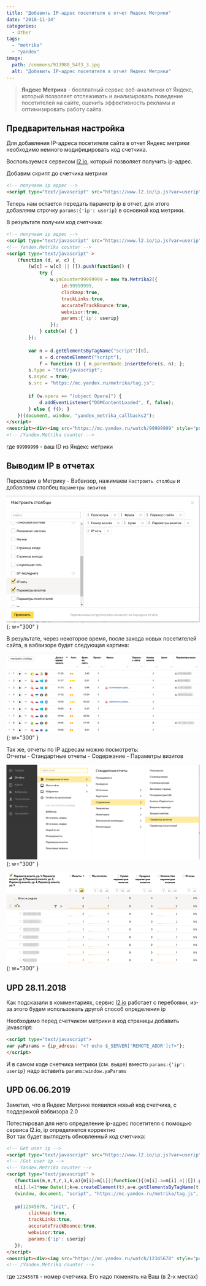 ```yaml
---
title: "Добавить IP-адрес посетителя в отчет Яндекс Метрики"
date: "2018-11-14"
categories: 
  - Other
tags: 
  - "metrika"
  - "yandex"
image:
  path: /commons/913980_54f3_3.jpg
  alt: "Добавить IP-адрес посетителя в отчет Яндекс Метрики"
---
```


> **Яндекс Метрика** - бесплатный сервис веб-аналитики от Яндекс, который позволяет отслеживать и анализировать поведение посетителей на сайте, оценить эффективность рекламы и оптимизировать работу сайта.

## Предварительная настройка

Для добавления IP-адреса посетителя сайта в отчет Яндекс метрики необходимо немного модифицировать код счетчика.

Воспользуемся сервисом [l2.io](https://l2.io), который позволяет получить ip-адрес.

Добавим скрипт до счетчика метрики

```html
<!-- получаем ip адрес -->
<script type="text/javascript" src="https://www.l2.io/ip.js?var=userip"></script>
```

Теперь нам остается передать параметр ip в отчет, для этого добавляем строчку `params:{'ip': userip}` в основной код метрики.

В результате получим код счетчика:

```html
<!-- получаем ip адрес -->
<script type="text/javascript" src="https://www.l2.io/ip.js?var=userip"></script>
<!-- Yandex.Metrika counter -->
<script type="text/javascript" >
    (function (d, w, c) {
        (w[c] = w[c] || []).push(function() {
            try {
                w.yaCounter99999999 = new Ya.Metrika2({
                    id:99999999,
                    clickmap:true,
                    trackLinks:true,
                    accurateTrackBounce:true,
                    webvisor:true,
                    params:{'ip': userip}
                });
            } catch(e) { }
        });

        var n = d.getElementsByTagName("script")[0],
            s = d.createElement("script"),
            f = function () { n.parentNode.insertBefore(s, n); };
        s.type = "text/javascript";
        s.async = true;
        s.src = "https://mc.yandex.ru/metrika/tag.js";

        if (w.opera == "[object Opera]") {
            d.addEventListener("DOMContentLoaded", f, false);
        } else { f(); }
    })(document, window, "yandex_metrika_callbacks2");
</script>
<noscript><div><img src="https://mc.yandex.ru/watch/99999999" style="position:absolute; left:-9999px;" alt="" /></div></noscript>
<!-- /Yandex.Metrika counter -->
```

где `99999999` - ваш ID из Яндекс метрики

## Выводим IP в отчетах

Переходим в Метрику - Вэбвизор, нажимаем `Настроить столбцы` и добавляем столбец `Параметры визитов`

![](/assets/img/posts/2018/11/14/2018-11-14_11-50.png){: w="300" }

В результате, через некоторое время, после захода новых посетителей сайта, в вэбвизоре будет следующая картина:

![](/assets/img/posts/2018/11/14/2018-11-14_11-52.png){: w="300" }

Так же, отчеты по IP адресам можно посмотреть:  
Отчеты - Стандартные отчеты - Содержание - Параметры визитов

![](/assets/img/posts/2018/11/14/2018-11-14_11-57.png){: w="300" }

![](/assets/img/posts/2018/11/14/2018-11-14_11-58.png){: w="300" }

## UPD 28.11.2018

Как подсказали в комментариях, сервис [l2.io](https://www.l2.io) работает с перебоями, из-за этого будем использовать другой способ определения ip

Необходимо перед счетчиком метрики в код страницы добавить javascript:

```html
<script type="text/javascript">
var yaParams = {ip_adress: "<? echo $_SERVER['REMOTE_ADDR'];?>"};
</script>
```

И в самом коде счетчика метрики (см. выше) вместо `params:{'ip': userip}` надо вставить `params:window.yaParams`

## UPD 06.06.2019

Заметил, что в Яндекс Метрике появился новый код счетчика, с поддержкой вэбвизора 2.0

Потестировал для него определение ip-адрес посетителя с помощью сервиса l2.io, ip определяется корректно  
Вот так будет выглядеть обновленный код счетчика:

```html
<!-- Get user ip -->
<script type="text/javascript" src="https://www.l2.io/ip.js?var=userip"></script>
<!-- /Get user ip -->
<!-- Yandex.Metrika counter -->
<script type="text/javascript" >
   (function(m,e,t,r,i,k,a){m[i]=m[i]||function(){(m[i].a=m[i].a||[]).push(arguments)};
   m[i].l=1*new Date();k=e.createElement(t),a=e.getElementsByTagName(t)[0],k.async=1,k.src=r,a.parentNode.insertBefore(k,a)})
   (window, document, "script", "https://mc.yandex.ru/metrika/tag.js", "ym");

   ym(12345678, "init", {
        clickmap:true,
        trackLinks:true,
        accurateTrackBounce:true,
        webvisor:true,
        params:{'ip': userip}
   });
</script>
<noscript><div><img src="https://mc.yandex.ru/watch/12345678" style="position:absolute; left:-9999px;" alt="" /></div></noscript>
<!-- /Yandex.Metrika counter -->
```

где `12345678` - номер счетчика. Его надо поменять на Ваш (в 2-х местах)